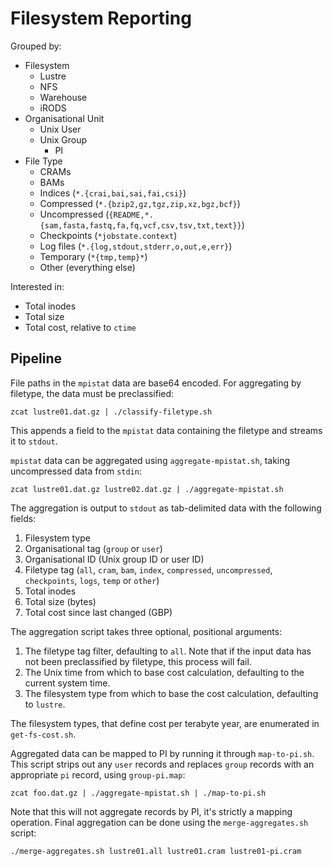 # Filesystem Reporting

Grouped by:

* Filesystem
  * Lustre
  * NFS
  * Warehouse
  * iRODS
* Organisational Unit
  * Unix User
  * Unix Group
    * PI
* File Type
  * CRAMs
  * BAMs
  * Indices (`*.{crai,bai,sai,fai,csi}`)
  * Compressed (`*.{bzip2,gz,tgz,zip,xz,bgz,bcf}`)
  * Uncompressed (`{README,*.{sam,fasta,fastq,fa,fq,vcf,csv,tsv,txt,text}}`)
  * Checkpoints (`*jobstate.context`)
  * Log files (`*.{log,stdout,stderr,o,out,e,err}`)
  * Temporary (`*{tmp,temp}*`)
  * Other (everything else)

Interested in:

* Total inodes
* Total size
* Total cost, relative to `ctime`

## Pipeline

File paths in the `mpistat` data are base64 encoded. For aggregating by
filetype, the data must be preclassified:

    zcat lustre01.dat.gz | ./classify-filetype.sh

This appends a field to the `mpistat` data containing the filetype and
streams it to `stdout`.

`mpistat` data can be aggregated using `aggregate-mpistat.sh`, taking
uncompressed data from `stdin`:

    zcat lustre01.dat.gz lustre02.dat.gz | ./aggregate-mpistat.sh

The aggregation is output to `stdout` as tab-delimited data with the
following fields:

1. Filesystem type
2. Organisational tag (`group` or `user`)
3. Organisational ID (Unix group ID or user ID)
4. Filetype tag (`all`, `cram`, `bam`, `index`, `compressed`,
   `uncompressed`, `checkpoints`, `logs`, `temp` or `other`)
5. Total inodes
6. Total size (bytes)
7. Total cost since last changed (GBP)

The aggregation script takes three optional, positional arguments:

1. The filetype tag filter, defaulting to `all`. Note that if the input
   data has not been preclassified by filetype, this process will fail.
2. The Unix time from which to base cost calculation, defaulting to the
   current system time.
3. The filesystem type from which to base the cost calculation,
   defaulting to `lustre`.

The filesystem types, that define cost per terabyte year, are enumerated
in `get-fs-cost.sh`.

Aggregated data can be mapped to PI by running it through `map-to-pi.sh`.
This script strips out any `user` records and replaces `group` records
with an appropriate `pi` record, using `group-pi.map`:

    zcat foo.dat.gz | ./aggregate-mpistat.sh | ./map-to-pi.sh

Note that this will not aggregate records by PI, it's strictly a mapping
operation. Final aggregation can be done using the `merge-aggregates.sh`
script:

    ./merge-aggregates.sh lustre01.all lustre01.cram lustre01-pi.cram
